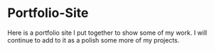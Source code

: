 # Portfolio-Site
Here is a portfolio site I put together to show some of my work.  I will continue to add to it as a polish some more of my projects.

